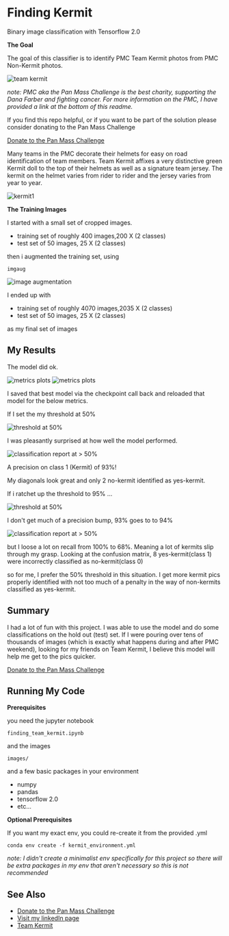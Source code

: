 # Finding Kermit

Binary image classification with Tensorflow 2.0

**The Goal**

The goal of this classifier is to identify PMC Team Kermit photos from PMC Non-Kermit photos.  

![team kermit](images/readme/_kermit2.JPG)


*note: PMC aka the Pan Mass Challenge is the best charity, supporting the Dana Farber and fighting cancer.  For more information on the PMC, I have provided a link at the bottom of this readme.*

If you find this repo helpful, or if you want to be part of the solution please consider donating to the Pan Mass Challenge

[Donate to the Pan Mass Challenge](https://donate.pmc.org/BM0248/)


Many teams in the PMC decorate their helmets for easy on road identification of team members.  Team Kermit affixes a very distinctive green Kermit doll to the top of their helmets as well as a signature team jersey.  The kermit on the helmet varies from rider to rider and the jersey varies from year to year.

![kermit1](/images/readme/the_goal.JPG)



**The Training Images**

I started with a small set of cropped images.  
* training set of roughly 400 images,200 X (2 classes)
* test set of 50 images, 25 X (2 classes) 

then i augmented the training set, using
```
imgaug 
```

![image augmentation](images/readme/imgaug.JPG)

I ended up with

* training set of roughly 4070 images,2035 X (2 classes)
* test set of 50 images, 25 X (2 classes) 

as my final set of images

## My Results

The model did ok.

![metrics plots](images/readme/metrics_loss.JPG)
![metrics plots](images/readme/metrics_accuracy.JPG)


I saved that best model via the checkpoint call back and reloaded that model for the below metrics.


If I set the my threshold at 50%

![threshold at 50%](images/readme/threshold_50.JPG)

I was pleasantly surprised at how well the model performed.

![classification report at > 50%](images/readme/class_report.JPG)

A precision on class 1 (Kermit) of 93%!

My diagonals look great and only 2 no-kermit identified as yes-kermit.

If i ratchet up the threshold to 95% ...

![threshold at 50%](images/readme/threshold_95.JPG)

I don't get much of a precision bump,  93% goes to to 94%

![classification report at > 50%](images/readme/class_report_95.JPG)

but I loose a lot on recall from 100% to 68%.  Meaning a lot of kermits slip through my grasp.
Looking at the confusion matrix, 8 yes-kermit(class 1) were incorrectly classified as no-kermit(class 0)

so for me, I prefer the 50% threshold in this situation.  I get more kermit pics properly identified with not too much of a penalty in the way of non-kermits classified as yes-kermit.




## Summary ##
I had a lot of fun with this project.  I was able to use the model and do some classifications on the hold out (test) set.  If I were pouring over tens of thousands of images (which is exactly what happens during and after PMC weekend), looking for my friends on Team Kermit, I believe this model will help me get to the pics quicker.

[Donate to the Pan Mass Challenge](https://donate.pmc.org/BM0248/)

## Running My Code

**Prerequisites**

you need the jupyter notebook
```
finding_team_kermit.ipynb
```
and the images
```
images/
```
and a few basic packages in your environment

* numpy
* pandas
* tensorflow 2.0
* etc...

**Optional Prerequisites**

If you want my exact env, you could re-create it from the provided .yml

```
conda env create -f kermit_environment.yml
```

*note: I didn't create a minimalist env specifically for this project so there will be extra packages in my env that aren't necessary so this is not recommended*


## See Also

* [Donate to the Pan Mass Challenge](https://donate.pmc.org/BM0248/)
* [Visit my linkedIn page](https://www.linkedin.com/in/therealphilwalsh/)
* [Team Kermit](https://profile.pmc.org/tt0079/)
